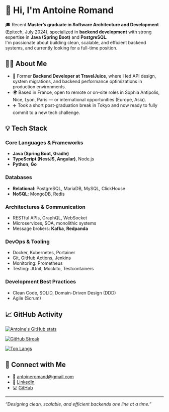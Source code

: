 # 👋 Hi, I'm Antoine Romand

🎓 Recent **Master’s graduate in Software Architecture and Development** (Epitech, July 2024), specialized in **backend development** with strong expertise in **Java (Spring Boot)** and **PostgreSQL**.  
I'm passionate about building clean, scalable, and efficient backend systems, and currently looking for a full-time position.

## 👨‍💻 About Me

- 💼 Former **Backend Developer at TravelJuice**, where I led API design, system migrations, and backend performance optimizations in production environments.
- 🌍 Based in France, open to remote or on-site roles in Sophia Antipolis, Nice, Lyon, Paris — or international opportunities (Europe, Asia).
- ✈️ Took a short post-graduation break in Tokyo and now ready to fully commit to a new tech challenge.

## 💡 Tech Stack

### Core Languages & Frameworks
- **Java (Spring Boot, Gradle)**
- **TypeScript (NestJS, Angular)**, Node.js
- **Python**, **Go**

### Databases
- **Relational**: PostgreSQL, MariaDB, MySQL, ClickHouse  
- **NoSQL**: MongoDB, Redis

### Architectures & Communication
- RESTful APIs, GraphQL, WebSocket
- Microservices, SOA, monolithic systems
- Message brokers: **Kafka**, **Redpanda**

### DevOps & Tooling
- Docker, Kubernetes, Portainer
- Git, GitHub Actions, Jenkins
- Monitoring: Prometheus
- Testing: JUnit, Mockito, Testcontainers

### Development Best Practices
- Clean Code, SOLID, Domain-Driven Design (DDD)
- Agile (Scrum)

## 📈 GitHub Activity

[![Antoine's GitHub stats](https://github-readme-stats.vercel.app/api?username=antoineromand&show_icons=true&theme=default)](https://github.com/antoineromand)

[![GitHub Streak](https://github-readme-streak-stats.herokuapp.com/?user=antoineromand)](https://git.io/streak-stats)

[![Top Langs](https://github-readme-stats.vercel.app/api/top-langs/?username=antoineromand&layout=compact)](https://github.com/anuraghazra/github-readme-stats)

## 🔗 Connect with Me

- 📧 [antoineromand@gmail.com](mailto:antoineromand@gmail.com)
- 💼 [LinkedIn](https://www.linkedin.com/in/antoine-romand)
- 💻 [GitHub](https://github.com/antoineromand)

---

_“Designing clean, scalable, and efficient backends one line at a time.”_
